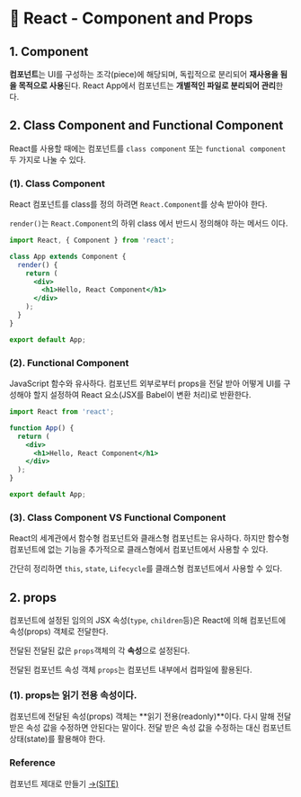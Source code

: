 # 📄 React - Component and Props

## 1. Component

 **컴포넌트**는 UI를 구성하는 조각\(piece\)에 해당되며, 독립적으로 분리되어 **재사용을 됨을 목적으로 사용**된다. React App에서 컴포넌트는 **개별적인 파일로 분리되어 관리**한다.

## 2. Class Component and Functional Component

React를 사용할 때에는 컴포넌트를 `class component` 또는 `functional component` 두 가지로 나눌 수 있다.

### \(1\). Class Component

React  컴포넌트를 class를 정의 하려면 `React.Component`를 상속 받아야 한다.

`render()`는 `React.Component`의 하위 class 에서 반드시 정의해야 하는 메서드 이다. 

```jsx
import React, { Component } from 'react';

class App extends Component {
  render() {
    return (
      <div>
        <h1>Hello, React Component</h1>
      </div>
    );
  }
}

export default App;
```

### \(2\). Functional Component

JavaScript 함수와 유사하다. 컴포넌트 외부로부터 props을 전달 받아 어떻게 UI를 구성해야 할지 설정하여 React 요소\(JSX를 Babel이 변환 처리\)로 반환한다.

```jsx
import React from 'react';

function App() {
  return (
    <div>
      <h1>Hello, React Component</h1>
    </div>
  );
}

export default App;
```

### \(3\). Class Component VS Functional Component

React의 세계관에서 함수형 컴포넌트와 클래스형 컴포넌트는 유사하다. 하지만 함수형 컴포넌트에 없는 기능을 추가적으로 클래스형에서 컴포넌트에서 사용할 수 있다.

간단히 정리하면 `this`, `state`, `Lifecycle`를 클래스형 컴포넌트에서 사용할 수 있다.

## 2. props

컴포넌트에 설정된 임의의 JSX 속성\(`type`, `children`등\)은 React에 의해 컴포넌트에 속성\(props\) 객체로 전달한다.

전달된 전달된 값은 `props`객체의 각 **속성**으로 설정된다.

전달된 컴포넌트 속성 객체 `props`는 컴포넌트 내부에서 컴파일에 활용된다.

### \(1\). props는 읽기 전용 속성이다.

컴포넌트에 전달된 속성\(props\) 객체는 **읽기 전용\(readonly\)**이다. 다시 말해 전달 받은 속성 값을 수정하면 안된다는 말이다. 전달 받은 속성 값을 수정하는 대신 컴포넌트 상태\(state\)를 활용해야 한다.





### Reference

컴포넌트 제대로 만들기 [→\(SITE\)﻿](https://hyunseob.github.io/2019/06/02/react-component-the-right-way/)

